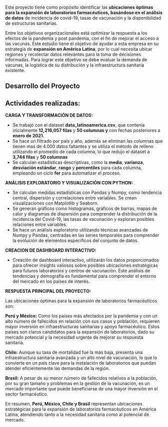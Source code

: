 Este proyecto tiene como propósito identificar las **ubicaciones óptimas para la expansión de laboratorios farmacéuticos, basándose en el análisis de datos** de incidencia de covid-19, tasas de vacunación y la disponibilidad de estructuras sanitarias.

Entre los objetivos organizacionales está optimizar la respuesta a los efectos de la pandemia y post pandemia, con el fin de mejorar el acceso a las vacunas. Este estudio tiene el objetivo de ayudar a esta empresa en su estrategia de **expansión en América Latina**, por lo cual necesita ubicar regiones y recolectar datos relevantes para la toma de decisiones informadas. Para lograr este objetivo se debe evaluar la demanda de vacunas, la logística de su distribución y la infraestructura sanitaria existente.

## Desarrollo del Proyecto

## Actividades realizadas:

**CARGA Y TRANSFORMACIÓN DE DATOS:** 

- Se trabajó con el dataset **data_latinoamerica.csv**, que contenía inicialmente **12,216,057 filas** y **50 columnas y** con  fechas posteriores a **enero de 2021.**
- Se hace un filtrado por país y año, además se eliminan las columnas que tienen mas de 4.000 datos faltantes y se utiliza el método de relleno utilizando el promedio de cada columna, lo que redujo el dataset a **3,744 filas** y **50 columnas**
- Se calculan estadísticas descriptivas, como la **media**, **varianza**, **desviación estándar**, **rango** y **percentiles** para cada columna, empleando un ciclo **for** para automatizar el proceso.

**ANÁLISIS EXPLORATORIO Y VISUALIZACIÓN CON PYTHON:** 

- Se calculan medidas estadísticas con Pandas y Numpy, como tendencia central, dispersión y correlaciones entre variables. Se crean visualizaciones con Matplotlib y Seaborn.
- Se generan gráficos como histogramas, gráficos de barras, mapas de calor y diagramas de dispersión para comprender la distribución de la incidencia del Covid-19, las tasas de vacunación y exploran posibles relaciones entre variables.
- Se hace un análisis exploratorio utilizando técnicas avanzadas de Numpy y Pandas, centradas en las series temporales para comprender la evolución de elementos específicos del conjunto de datos.
  
**CREACION DE DASHBOARD INTERACTIVO:** 

- Creación de dashboard interactivo, utilizarán los datos proporcionados para ofrecer insights valiosos sobre posibles ubicaciones estratégicas para futuros laboratorios y centros de vacunación. Este análisis de tendencias y demografía es fundamental para comprender el entorno del mercado en los países de interés.

**RESPUESTA PRINCIPAL DEL PROYECTO:**

Las ubicaciones óptimas para la expansión de laboratorios farmacéuticos son:

**Perú y México:** Como los países más afectados por la pandemia y con un alto número de fallecidos en relación con sus casos y población, requieren mayor inversión en infraestructuras sanitarias y apoyo farmacéutico. Estos países son claros candidatos para la expansión de laboratorios, dado su mercado potencial y la necesidad urgente de mejorar su respuesta sanitaria. 

**Chile:** Aunque su tasa de mortalidad fue la más baja, presenta una infraestructura sanitaria avanzada y un alto nivel de vacunación, lo que lo convierte en un país clave para la instalación de laboratorios que puedan atender eficientemente las demandas de la región.

**Brasil:** A pesar de su menor número de fallecidos relativos a la población, por su gran tamaño y problemas en la gestión de la vacunación, es un mercado importante que puede beneficiarse de una mayor inversión en el sector farmacéutico. 

En resumen, **Perú, México, Chile y Brasil** representan ubicaciones estratégicas para la expansión de laboratorios farmacéuticos en América Latina, atendiendo tanto a la necesidad sanitaria como al potencial de mercado.




